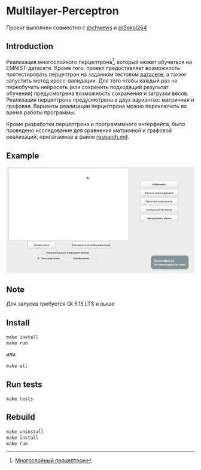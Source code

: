 # Multilayer-Perceptron
Проект выполнен совместно с [@chwews](https://github.com/chwews) и [@Sokol264](https://github.com/Sokol264)
## Introduction
Реализация многослойного перцептрона[^1], который может обучаться на EMNIST-датасете. Кроме того, проект предоставляет возможность протестировать перцептрон на заданном тестовом [датасете](https://www.kaggle.com/datasets/crawford/emnist), а также запустить метод кросс-валидации. Для того чтобы каждый раз не переобучать нейросеть (или сохранить подходящий результат обучения) предусмотрена возможность сохранения и загрузки весов. Реализация перцептрона предусмотрена в двух вариантах: матричная и графовая. Варианты реализации перцептрона можно переключать во время работы программы.

Кроме разработки перцептрона и программмного интерфейса, было проведено исследование для сравнения матричной и графовой реализаций, прилагаемое в файле  [research.md](./research.md).

## Example
![](https://github.com/roshik14/Multilayer-Perceptron/blob/main/preview.gif)

## Note
Для запуска требуется Qt 5.15 LTS и выше

## Install
```
make install
make run
```

или

```
make all
```

## Run tests
```
make tests
```

## Rebuild

```
make uninstall
make install
make run
```


[^1]: [Многослойный перцептрон](https://ru.wikipedia.org/wiki/%D0%9C%D0%BD%D0%BE%D0%B3%D0%BE%D1%81%D0%BB%D0%BE%D0%B9%D0%BD%D1%8B%D0%B9_%D0%BF%D0%B5%D1%80%D1%86%D0%B5%D0%BF%D1%82%D1%80%D0%BE%D0%BD_%D0%A0%D1%83%D0%BC%D0%B5%D0%BB%D1%8C%D1%85%D0%B0%D1%80%D1%82%D0%B0)
